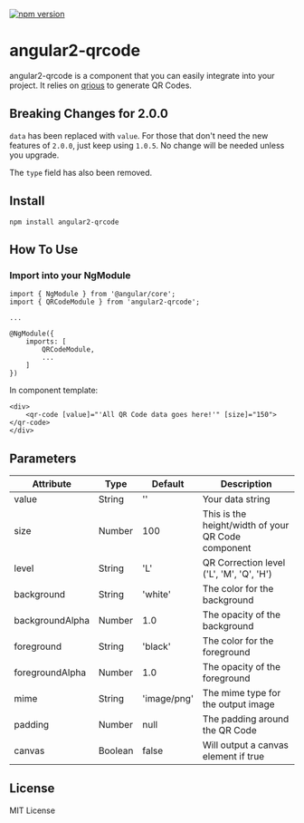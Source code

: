 [![npm version](https://badge.fury.io/js/angular2-qrcode.svg)](https://badge.fury.io/js/angular2-qrcode)
# angular2-qrcode
angular2-qrcode is a component that you can easily integrate into your project. It relies on [qrious](https://github.com/neocotic/qrious) to generate QR Codes.

## Breaking Changes for 2.0.0

`data` has been replaced with `value`. For those that don't need the new features of `2.0.0`, just keep using `1.0.5`. No change will be needed unless you upgrade.

The `type` field has also been removed.

## Install
    
    npm install angular2-qrcode

## How To Use

### Import into your NgModule

```
import { NgModule } from '@angular/core';
import { QRCodeModule } from 'angular2-qrcode';

...

@NgModule({
    imports: [
        QRCodeModule,
        ...
    ]
})
```

In component template:
```
<div>
    <qr-code [value]="'All QR Code data goes here!'" [size]="150"></qr-code>
</div>
```

## Parameters

| Attribute        | Type           | Default | Description  |
| ------------- |-------------| -----|------------|
| value      | String | '' | Your data string |
| size      | Number | 100     | This is the height/width of your QR Code component |
| level | String | 'L'    | QR Correction level ('L', 'M', 'Q', 'H') |
| background | String | 'white' | The color for the background |
| backgroundAlpha | Number | 1.0 | The opacity of the background |
| foreground | String | 'black' | The color for the foreground |
| foregroundAlpha | Number | 1.0 | The opacity of the foreground |
| mime | String | 'image/png' | The mime type for the output image |
| padding | Number | null | The padding around the QR Code |
| canvas | Boolean | false | Will output a canvas element if true |

## License
MIT License

